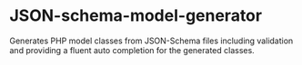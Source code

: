 # JSON-schema-model-generator

Generates PHP model classes from JSON-Schema files including validation and providing a fluent auto completion for the generated classes.
